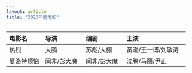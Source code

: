 ```yaml
---
layout: article
title: "2023年度电影"
---
```

<style>
table th:first-of-type {
    width: 20%;
}
</style>
| 电影名 | 导演 | 编剧 | 主演 |
| :------ | :---- | :---- | :---- |
| 热烈  | 大鹏 | 苏彪/大棚 | 黄渤/王一博/刘敏涛 |
| 夏洛特烦恼  | 闫非/彭大魔 | 闫非/彭大魔 | 沈腾/马丽/尹正 |
